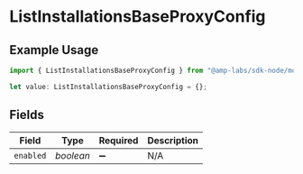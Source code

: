 # ListInstallationsBaseProxyConfig

## Example Usage

```typescript
import { ListInstallationsBaseProxyConfig } from "@amp-labs/sdk-node/models/operations";

let value: ListInstallationsBaseProxyConfig = {};
```

## Fields

| Field              | Type               | Required           | Description        |
| ------------------ | ------------------ | ------------------ | ------------------ |
| `enabled`          | *boolean*          | :heavy_minus_sign: | N/A                |